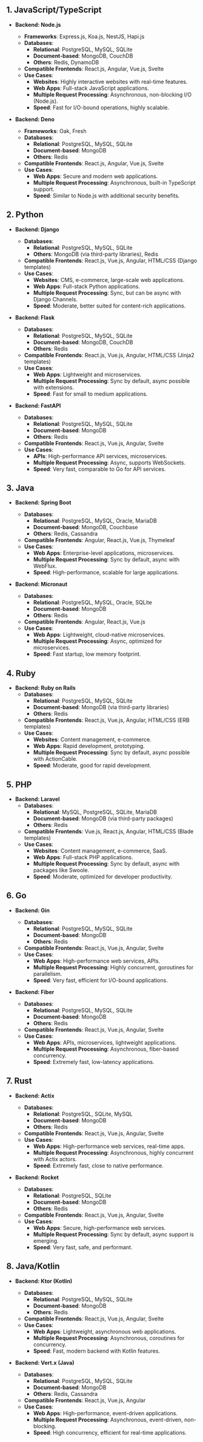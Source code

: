 ## 1. **JavaScript/TypeScript**
   - **Backend: Node.js**
     - **Frameworks**: Express.js, Koa.js, NestJS, Hapi.js
     - **Databases**:
       - **Relational**: PostgreSQL, MySQL, SQLite
       - **Document-based**: MongoDB, CouchDB
       - **Others**: Redis, DynamoDB
     - **Compatible Frontends**: React.js, Angular, Vue.js, Svelte
     - **Use Cases**:
       - **Websites**: Highly interactive websites with real-time features.
       - **Web Apps**: Full-stack JavaScript applications.
       - **Multiple Request Processing**: Asynchronous, non-blocking I/O (Node.js).
       - **Speed**: Fast for I/O-bound operations, highly scalable.

   - **Backend: Deno**
     - **Frameworks**: Oak, Fresh
     - **Databases**:
       - **Relational**: PostgreSQL, MySQL, SQLite
       - **Document-based**: MongoDB
       - **Others**: Redis
     - **Compatible Frontends**: React.js, Angular, Vue.js, Svelte
     - **Use Cases**:
       - **Web Apps**: Secure and modern web applications.
       - **Multiple Request Processing**: Asynchronous, built-in TypeScript support.
       - **Speed**: Similar to Node.js with additional security benefits.

## 2. **Python**
   - **Backend: Django**
     - **Databases**:
       - **Relational**: PostgreSQL, MySQL, SQLite
       - **Others**: MongoDB (via third-party libraries), Redis
     - **Compatible Frontends**: React.js, Vue.js, Angular, HTML/CSS (Django templates)
     - **Use Cases**:
       - **Websites**: CMS, e-commerce, large-scale web applications.
       - **Web Apps**: Full-stack Python applications.
       - **Multiple Request Processing**: Sync, but can be async with Django Channels.
       - **Speed**: Moderate, better suited for content-rich applications.

   - **Backend: Flask**
     - **Databases**:
       - **Relational**: PostgreSQL, MySQL, SQLite
       - **Document-based**: MongoDB, CouchDB
       - **Others**: Redis
     - **Compatible Frontends**: React.js, Vue.js, Angular, HTML/CSS (Jinja2 templates)
     - **Use Cases**:
       - **Web Apps**: Lightweight and microservices.
       - **Multiple Request Processing**: Sync by default, async possible with extensions.
       - **Speed**: Fast for small to medium applications.

   - **Backend: FastAPI**
     - **Databases**:
       - **Relational**: PostgreSQL, MySQL, SQLite
       - **Document-based**: MongoDB
       - **Others**: Redis
     - **Compatible Frontends**: React.js, Vue.js, Angular, Svelte
     - **Use Cases**:
       - **APIs**: High-performance API services, microservices.
       - **Multiple Request Processing**: Async, supports WebSockets.
       - **Speed**: Very fast, comparable to Go for API services.

## 3. **Java**
   - **Backend: Spring Boot**
     - **Databases**:
       - **Relational**: PostgreSQL, MySQL, Oracle, MariaDB
       - **Document-based**: MongoDB, Couchbase
       - **Others**: Redis, Cassandra
     - **Compatible Frontends**: Angular, React.js, Vue.js, Thymeleaf
     - **Use Cases**:
       - **Web Apps**: Enterprise-level applications, microservices.
       - **Multiple Request Processing**: Sync by default, async with WebFlux.
       - **Speed**: High-performance, scalable for large applications.

   - **Backend: Micronaut**
     - **Databases**:
       - **Relational**: PostgreSQL, MySQL, Oracle, SQLite
       - **Document-based**: MongoDB
       - **Others**: Redis
     - **Compatible Frontends**: Angular, React.js, Vue.js
     - **Use Cases**:
       - **Web Apps**: Lightweight, cloud-native microservices.
       - **Multiple Request Processing**: Async, optimized for microservices.
       - **Speed**: Fast startup, low memory footprint.

## 4. **Ruby**
   - **Backend: Ruby on Rails**
     - **Databases**:
       - **Relational**: PostgreSQL, MySQL, SQLite
       - **Document-based**: MongoDB (via third-party libraries)
       - **Others**: Redis
     - **Compatible Frontends**: React.js, Vue.js, Angular, HTML/CSS (ERB templates)
     - **Use Cases**:
       - **Websites**: Content management, e-commerce.
       - **Web Apps**: Rapid development, prototyping.
       - **Multiple Request Processing**: Sync by default, async possible with ActionCable.
       - **Speed**: Moderate, good for rapid development.

## 5. **PHP**
   - **Backend: Laravel**
     - **Databases**:
       - **Relational**: MySQL, PostgreSQL, SQLite, MariaDB
       - **Document-based**: MongoDB (via third-party packages)
       - **Others**: Redis
     - **Compatible Frontends**: Vue.js, React.js, Angular, HTML/CSS (Blade templates)
     - **Use Cases**:
       - **Websites**: Content management, e-commerce, SaaS.
       - **Web Apps**: Full-stack PHP applications.
       - **Multiple Request Processing**: Sync by default, async with packages like Swoole.
       - **Speed**: Moderate, optimized for developer productivity.

## 6. **Go**
   - **Backend: Gin**
     - **Databases**:
       - **Relational**: PostgreSQL, MySQL, SQLite
       - **Document-based**: MongoDB
       - **Others**: Redis
     - **Compatible Frontends**: React.js, Vue.js, Angular, Svelte
     - **Use Cases**:
       - **Web Apps**: High-performance web services, APIs.
       - **Multiple Request Processing**: Highly concurrent, goroutines for parallelism.
       - **Speed**: Very fast, efficient for I/O-bound applications.

   - **Backend: Fiber**
     - **Databases**:
       - **Relational**: PostgreSQL, MySQL, SQLite
       - **Document-based**: MongoDB
       - **Others**: Redis
     - **Compatible Frontends**: React.js, Vue.js, Angular, Svelte
     - **Use Cases**:
       - **Web Apps**: APIs, microservices, lightweight applications.
       - **Multiple Request Processing**: Asynchronous, fiber-based concurrency.
       - **Speed**: Extremely fast, low-latency applications.

## 7. **Rust**
   - **Backend: Actix**
     - **Databases**:
       - **Relational**: PostgreSQL, SQLite, MySQL
       - **Document-based**: MongoDB
       - **Others**: Redis
     - **Compatible Frontends**: React.js, Vue.js, Angular, Svelte
     - **Use Cases**:
       - **Web Apps**: High-performance web services, real-time apps.
       - **Multiple Request Processing**: Asynchronous, highly concurrent with Actix actors.
       - **Speed**: Extremely fast, close to native performance.

   - **Backend: Rocket**
     - **Databases**:
       - **Relational**: PostgreSQL, SQLite
       - **Document-based**: MongoDB
       - **Others**: Redis
     - **Compatible Frontends**: React.js, Vue.js, Angular, Svelte
     - **Use Cases**:
       - **Web Apps**: Secure, high-performance web services.
       - **Multiple Request Processing**: Sync by default, async support is emerging.
       - **Speed**: Very fast, safe, and performant.

## 8. **Java/Kotlin**
   - **Backend: Ktor (Kotlin)**
     - **Databases**:
       - **Relational**: PostgreSQL, MySQL, SQLite
       - **Document-based**: MongoDB
       - **Others**: Redis
     - **Compatible Frontends**: React.js, Vue.js, Angular, Svelte
     - **Use Cases**:
       - **Web Apps**: Lightweight, asynchronous web applications.
       - **Multiple Request Processing**: Asynchronous, coroutines for concurrency.
       - **Speed**: Fast, modern backend with Kotlin features.

   - **Backend: Vert.x (Java)**
     - **Databases**:
       - **Relational**: PostgreSQL, MySQL, SQLite
       - **Document-based**: MongoDB
       - **Others**: Redis, Cassandra
     - **Compatible Frontends**: React.js, Vue.js, Angular
     - **Use Cases**:
       - **Web Apps**: High-performance, event-driven applications.
       - **Multiple Request Processing**: Asynchronous, event-driven, non-blocking.
       - **Speed**: High concurrency, efficient for real-time applications.